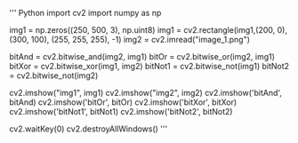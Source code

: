 
''' Python
import cv2
import numpy as np

img1 = np.zeros((250, 500, 3), np.uint8)
img1 = cv2.rectangle(img1,(200, 0), (300, 100), (255, 255, 255), -1)
img2 = cv2.imread("image_1.png")

bitAnd = cv2.bitwise_and(img2, img1)
bitOr = cv2.bitwise_or(img2, img1)
bitXor = cv2.bitwise_xor(img1, img2)
bitNot1 = cv2.bitwise_not(img1)
bitNot2 = cv2.bitwise_not(img2)

cv2.imshow("img1", img1)
cv2.imshow("img2", img2)
cv2.imshow('bitAnd', bitAnd)
cv2.imshow('bitOr', bitOr)
cv2.imshow('bitXor', bitXor)
cv2.imshow('bitNot1', bitNot1)
cv2.imshow('bitNot2', bitNot2)

cv2.waitKey(0)
cv2.destroyAllWindows()
'''
